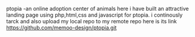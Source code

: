 ptopia -an online adoption center of animals
here i have built an attractive landing page using php,html,css and javascript for ptopia.
i  continously tarck and also upload my local repo to my remote repo 
here is its link   https://github.com/memoo-design/ptopia.git